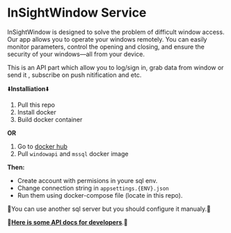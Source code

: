 <h1>InSightWindow Service</h1>

InSightWindow is designed to solve the problem of difficult window access. Our app allows you to operate your windows remotely. You can easily monitor parameters, control the opening and closing, and ensure the security of your windows—all from your device.

This is an API part which allow you to log/sign in, grab data from window or send it , subscribe on push nitification and etc.

⬇️<strong>Installiation</strong>⬇️
1. Pull this repo
2. Install docker
3. Build docker container </br>

<strong>OR</strong>

1. Go to [docker hub][docker]
2. Pull `windowapi` and `mssql`  docker image</br>

<strong>Then:</strong>
- Create account with permisions in youre sql env.
- Change connection string in `appsettings.{ENV}.json`
- Run them using docker-compose file (locate in this repo).</br>

📌You can use another sql server but you should configure it manualy.📌</br>

📑<strong>[Here is some API docs for developers][api-docs]</strong>.📑<br>

[api-docs]: https://github.com/arsenpaw/InSightWindow-Service/blob/main/API-DOCS.md
[docker]: https://hub.docker.com/repositories/vafelka


